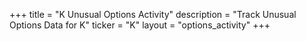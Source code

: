 +++
title = "K Unusual Options Activity"
description = "Track Unusual Options Data for K"
ticker = "K"
layout = "options_activity"
+++

